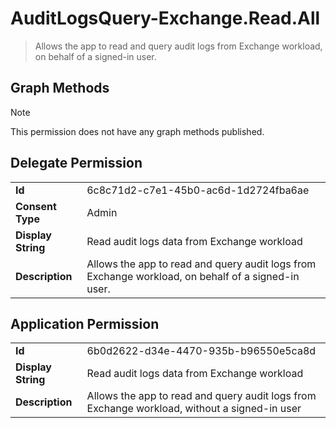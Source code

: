 # AuditLogsQuery-Exchange.Read.All

> Allows the app to read and query audit logs from Exchange workload, on behalf of a signed-in user.
## Graph Methods

> [!NOTE]
> This permission does not have any graph methods published.

## Delegate Permission
|||
|-|-|
|**Id**|6c8c71d2-c7e1-45b0-ac6d-1d2724fba6ae|
|**Consent Type**|Admin|
|**Display String**|Read audit logs data from Exchange workload|
|**Description**|Allows the app to read and query audit logs from Exchange workload, on behalf of a signed-in user.|
## Application Permission
|||
|-|-|
|**Id**|6b0d2622-d34e-4470-935b-b96550e5ca8d|
|**Display String**|Read audit logs data from Exchange workload|
|**Description**|Allows the app to read and query audit logs from Exchange workload, without a signed-in user|
